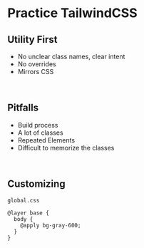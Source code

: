 # Practice TailwindCSS

## Utility First
* No unclear class names, clear intent
* No overrides
* Mirrors CSS

<br>

## Pitfalls
* Build process
* A lot of classes
* Repeated Elements
* Difficult to memorize the classes

<br>

## Customizing
`global.css`

```
@layer base {
  body {
    @apply bg-gray-600;
  }
}

```